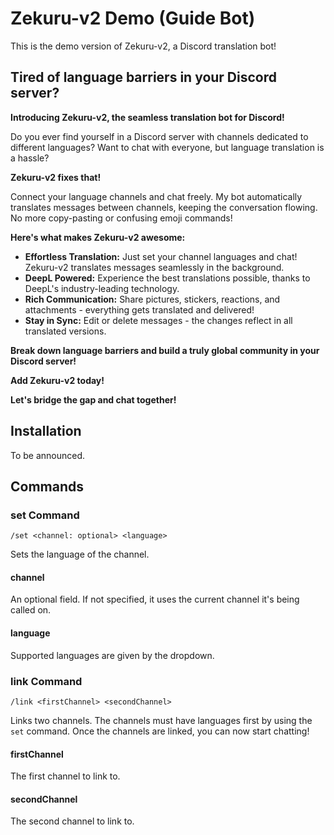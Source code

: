 # Zekuru-v2 Demo (Guide Bot)

This is the demo version of Zekuru-v2, a Discord translation bot!

## Tired of language barriers in your Discord server?

**Introducing Zekuru-v2, the seamless translation bot for Discord!**

Do you ever find yourself in a Discord server with channels dedicated to different languages? Want to chat with everyone, but language translation is a hassle?  

**Zekuru-v2 fixes that!**  

Connect your language channels and chat freely. My bot automatically translates messages between channels, keeping the conversation flowing. No more copy-pasting or confusing emoji commands!

**Here's what makes Zekuru-v2 awesome:**

- **Effortless Translation:** Just set your channel languages and chat!  Zekuru-v2 translates messages seamlessly in the background.
- **DeepL Powered:** Experience the best translations possible, thanks to DeepL's industry-leading technology.
- **Rich Communication:** Share pictures, stickers, reactions, and attachments - everything gets translated and delivered!
- **Stay in Sync:** Edit or delete messages - the changes reflect in all translated versions.

**Break down language barriers and build a truly global community in your Discord server!**

**Add Zekuru-v2 today!**

**Let's bridge the gap and chat together!**

## Installation

To be announced.

## Commands

### set Command

```command
/set <channel: optional> <language>
```

Sets the language of the channel.

#### channel

An optional field. If not specified, it uses the current channel it's being called on.

#### language

Supported languages are given by the dropdown.

### link Command

```command
/link <firstChannel> <secondChannel>
```

Links two channels. The channels must have languages first by using the `set` command. Once the channels are linked, you can now start chatting!

#### firstChannel

The first channel to link to.

#### secondChannel

The second channel to link to.
